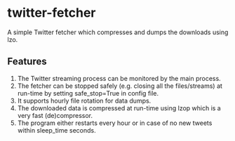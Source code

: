 # twitter-fetcher
A simple Twitter fetcher which compresses and dumps the downloads
using lzo.

Features
------------

1. The Twitter streaming process can be monitored by the main process.
2. The fetcher can be stopped safely (e.g. closing all the files/streams) at run-time by setting safe_stop=True in config file.
3. It supports hourly file rotation for data dumps.
4. The downloaded data is compressed at run-time using lzop which is a very fast (de)compressor.
5. The program either restarts every hour or in case of no new tweets within sleep_time seconds.
